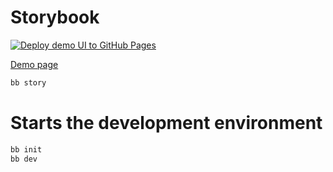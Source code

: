 
# Storybook
[![Deploy demo UI to GitHub Pages](https://github.com/HealthSamurai/hs_ui/actions/workflows/storybook.yml/badge.svg)](https://github.com/HealthSamurai/hs_ui/actions/workflows/storybook.yml)

[Demo page](https://healthsamurai.github.io/hs_ui)

``` zsh
bb story 
```

# Starts the development environment
``` zsh
bb init 
bb dev
```


